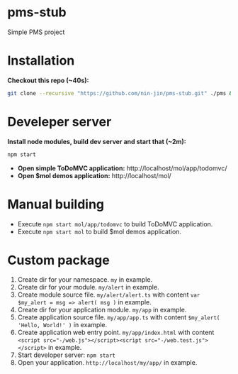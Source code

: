 # pms-stub
Simple PMS project

# Installation

**Checkout this repo (~40s):**
```sh
git clone --recursive "https://github.com/nin-jin/pms-stub.git" ./pms && cd pms
```

# Develeper server

**Install node modules, build dev server and start that (~2m):**
```sh
npm start
```

* **Open simple ToDoMVC application:** http://localhost/mol/app/todomvc/
* **Open $mol demos application:** http://localhost/mol/

# Manual building

* Execute `npm start mol/app/todomvc` to build ToDoMVC application.
* Execute `npm start mol` to build $mol demos application.

# Custom package

1. Create dir for your namespace. `my` in example.
2. Create dir for your module. `my/alert` in example.
3. Create module source file. `my/alert/alert.ts` with content `var $my_alert = msg => alert( msg )` in example.
4. Create dir for your application module. `my/app` in example.
5. Create application source file. `my/app/app.ts` with content `$my_alert( 'Hello, World!' )` in example.
6. Create application web entry point. `my/app/index.html` with content `<script src="-/web.js"></script><script src="-/web.test.js"></script>` in example.
7. Start developer server: `npm start`
8. Open your application. `http://localhost/my/app/` in example.
